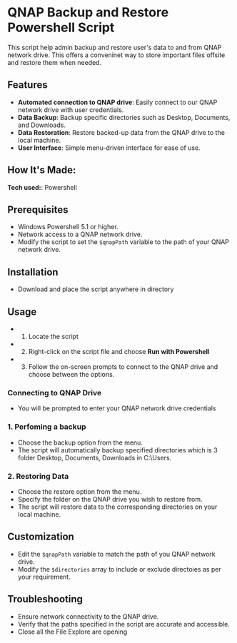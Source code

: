 # QNAP Backup and Restore Powershell Script
This script help admin backup and restore user's data to and from QNAP network drive. This offers a conveninet way to store important files offsite and restore them when needed.

## Features

- **Automated connection to QNAP drive**: Easily connect to our QNAP network drive with user credentials.
- **Data Backup**: Backup specific directories such as Desktop, Documents, and Downloads.
- **Data Restoration**: Restore backed-up data from the QNAP drive to the local machine.
- **User Interface**: Simple menu-driven interface for ease of use.

## How It's Made:

**Tech used:**: Powershell

## Prerequisites
- Windows Powershell 5.1 or higher.
- Network access to a QNAP network drive.
- Modify the script to set the ```$qnapPath``` variable to the path of your QNAP network drive.

## Installation

- Download and place the script anywhere in directory

## Usage

- 1. Locate the script
- 2. Right-click on the script file and choose **Run with Powershell**
- 3. Follow the on-screen prompts to connect to the QNAP drive and choose between the options.

### Connecting to QNAP Drive
- You will be prompted to enter your QNAP network drive credentials

### 1. Perfoming a backup
- Choose the backup option from the menu.
- The script will automatically backup specified directories which is 3 folder Desktop, Documents, Downloads in C:\Users.

### 2. Restoring Data
- Choose the restore option from the menu.
- Specify the folder on the QNAP drive you wish to restore from.
- The script will restore data to the corresponding directories on your local machine.

## Customization
- Edit the ```$qnapPath``` variable to match the path of you QNAP network drive.
- Modify the ```$directories``` array to include or exclude directoies as per your requirement.

## Troubleshooting
- Ensure network connectivity to the QNAP drive.
- Verify that the paths specified in the script are accurate and accessible.
- Close all the File Explore are opening




